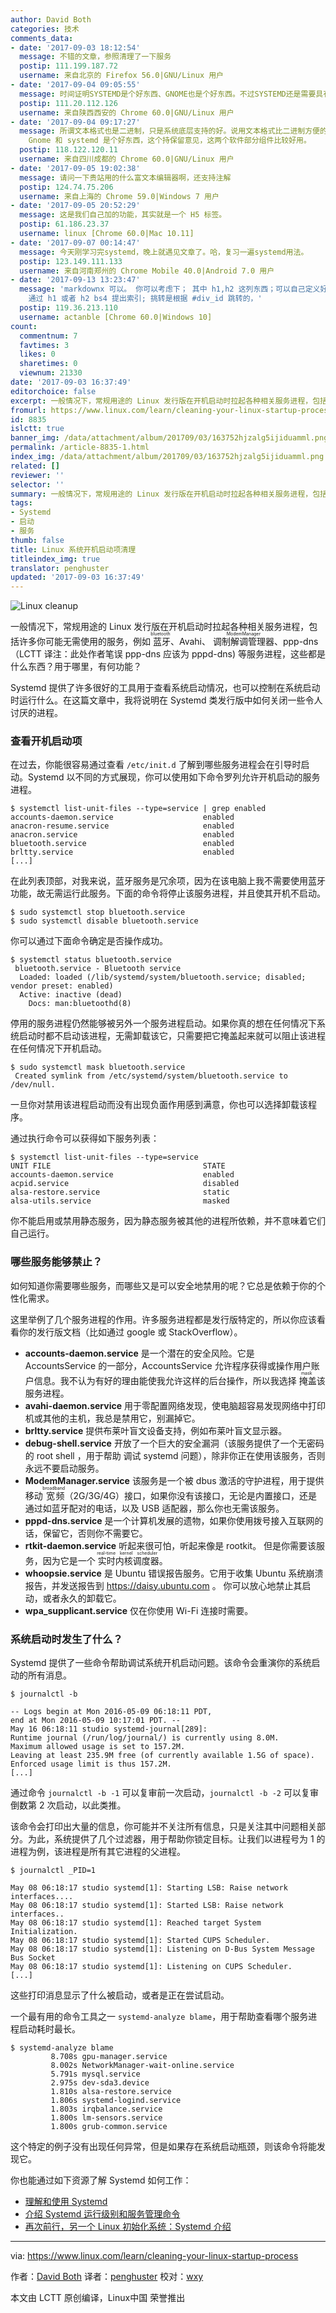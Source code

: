 ```yaml
---
author: David Both
categories: 技术
comments_data:
- date: '2017-09-03 18:12:54'
  message: 不错的文章，参照清理了一下服务
  postip: 111.199.187.72
  username: 来自北京的 Firefox 56.0|GNU/Linux 用户
- date: '2017-09-04 09:05:55'
  message: 时间证明SYSTEMD是个好东西、GNOME也是个好东西。不过SYSTEMD还是需要具有良好的用户配置界面，二进制不是给人看滴！！！尤其在系统无法启动的时候！！！
  postip: 111.20.112.126
  username: 来自陕西西安的 Chrome 60.0|GNU/Linux 用户
- date: '2017-09-04 09:17:27'
  message: 所谓文本格式也是二进制，只是系统底层支持的好。说用文本格式比二进制方便的， 是因为那些工具方便，像 C 语言操作字符串，可不是那么方便。至于
    Gnome 和 systemd 是个好东西，这个持保留意见，这两个软件部分组件比较好用。
  postip: 118.122.120.11
  username: 来自四川成都的 Chrome 60.0|GNU/Linux 用户
- date: '2017-09-05 19:02:38'
  message: 请问一下贵站用的什么富文本编辑器啊，还支持注解
  postip: 124.74.75.206
  username: 来自上海的 Chrome 59.0|Windows 7 用户
- date: '2017-09-05 20:52:29'
  message: 这是我们自己加的功能，其实就是一个 H5 标签。
  postip: 61.186.23.37
  username: linux [Chrome 60.0|Mac 10.11]
- date: '2017-09-07 00:14:47'
  message: 今天刚学习完systemd，晚上就遇见文章了。哈，复习一遍systemd用法。
  postip: 123.149.111.133
  username: 来自河南郑州的 Chrome Mobile 40.0|Android 7.0 用户
- date: '2017-09-13 13:23:47'
  message: 'markdownx 可以。 你可以考虑下； 其中 h1,h2 这列东西；可以自己定义好样式；另外目录概要是 利用content 占行显示百分比;
    通过 h1 或者 h2 bs4 提出索引; 挑转是根据 #div_id 跳转的，'
  postip: 119.36.213.110
  username: actanble [Chrome 60.0|Windows 10]
count:
  commentnum: 7
  favtimes: 3
  likes: 0
  sharetimes: 0
  viewnum: 21330
date: '2017-09-03 16:37:49'
editorchoice: false
excerpt: 一般情况下，常规用途的 Linux 发行版在开机启动时拉起各种相关服务进程，包括许多你可能无需使用的服务。
fromurl: https://www.linux.com/learn/cleaning-your-linux-startup-process
id: 8835
islctt: true
banner_img: /data/attachment/album/201709/03/163752hjzalg5ijiduamml.png
permalink: /article-8835-1.html
index_img: /data/attachment/album/201709/03/163752hjzalg5ijiduamml.png.thumb.jpg
related: []
reviewer: ''
selector: ''
summary: 一般情况下，常规用途的 Linux 发行版在开机启动时拉起各种相关服务进程，包括许多你可能无需使用的服务。
tags:
- Systemd
- 启动
- 服务
thumb: false
title: Linux 系统开机启动项清理
titleindex_img: true
translator: penghuster
updated: '2017-09-03 16:37:49'
---
```


![Linux cleanup](/data/attachment/album/201709/03/163752hjzalg5ijiduamml.png "Clean up your startup process")


一般情况下，常规用途的 Linux 发行版在开机启动时拉起各种相关服务进程，包括许多你可能无需使用的服务，例如<ruby> 蓝牙 <rt>  bluetooth </rt></ruby>、Avahi、 <ruby> 调制解调管理器 <rt>  ModemManager </rt></ruby>、ppp-dns（LCTT 译注：此处作者笔误 ppp-dns 应该为 pppd-dns) 等服务进程，这些都是什么东西？用于哪里，有何功能？


Systemd 提供了许多很好的工具用于查看系统启动情况，也可以控制在系统启动时运行什么。在这篇文章中，我将说明在 Systemd 类发行版中如何关闭一些令人讨厌的进程。


### 查看开机启动项


在过去，你能很容易通过查看 `/etc/init.d` 了解到哪些服务进程会在引导时启动。Systemd 以不同的方式展现，你可以使用如下命令罗列允许开机启动的服务进程。



```
$ systemctl list-unit-files --type=service | grep enabled
accounts-daemon.service                    enabled
anacron-resume.service                     enabled
anacron.service                            enabled
bluetooth.service                          enabled
brltty.service                             enabled
[...]

```

在此列表顶部，对我来说，蓝牙服务是冗余项，因为在该电脑上我不需要使用蓝牙功能，故无需运行此服务。下面的命令将停止该服务进程，并且使其开机不启动。



```
$ sudo systemctl stop bluetooth.service
$ sudo systemctl disable bluetooth.service

```

你可以通过下面命令确定是否操作成功。



```
$ systemctl status bluetooth.service
 bluetooth.service - Bluetooth service
  Loaded: loaded (/lib/systemd/system/bluetooth.service; disabled; vendor preset: enabled)
  Active: inactive (dead)
    Docs: man:bluetoothd(8)

```

停用的服务进程仍然能够被另外一个服务进程启动。如果你真的想在任何情况下系统启动时都不启动该进程，无需卸载该它，只需要把它掩盖起来就可以阻止该进程在任何情况下开机启动。



```
$ sudo systemctl mask bluetooth.service
 Created symlink from /etc/systemd/system/bluetooth.service to /dev/null.

```

一旦你对禁用该进程启动而没有出现负面作用感到满意，你也可以选择卸载该程序。


通过执行命令可以获得如下服务列表：



```
$ systemctl list-unit-files --type=service                       
UNIT FILE                                  STATE   
accounts-daemon.service                    enabled
acpid.service                              disabled
alsa-restore.service                       static    
alsa-utils.service                         masked

```

你不能启用或禁用静态服务，因为静态服务被其他的进程所依赖，并不意味着它们自己运行。


### 哪些服务能够禁止？


如何知道你需要哪些服务，而哪些又是可以安全地禁用的呢？它总是依赖于你的个性化需求。


这里举例了几个服务进程的作用。许多服务进程都是发行版特定的，所以你应该看看你的发行版文档（比如通过 google 或 StackOverflow）。


* **accounts-daemon.service** 是一个潜在的安全风险。它是 AccountsService 的一部分，AccountsService 允许程序获得或操作用户账户信息。我不认为有好的理由能使我允许这样的后台操作，所以我选择<ruby> 掩盖 <rt>  mask </rt></ruby>该服务进程。
* **avahi-daemon.service** 用于零配置网络发现，使电脑超容易发现网络中打印机或其他的主机，我总是禁用它，别漏掉它。
* **brltty.service** 提供布莱叶盲文设备支持，例如布莱叶盲文显示器。
* **debug-shell.service** 开放了一个巨大的安全漏洞（该服务提供了一个无密码的 root shell ，用于帮助 调试 systemd 问题），除非你正在使用该服务，否则永远不要启动服务。
* **ModemManager.service** 该服务是一个被 dbus 激活的守护进程，用于提供移动<ruby> 宽频 <rt>  broadband </rt></ruby>（2G/3G/4G）接口，如果你没有该接口，无论是内置接口，还是通过如蓝牙配对的电话，以及 USB 适配器，那么你也无需该服务。
* **pppd-dns.service** 是一个计算机发展的遗物，如果你使用拨号接入互联网的话，保留它，否则你不需要它。
* **rtkit-daemon.service** 听起来很可怕，听起来像是 rootkit。 但是你需要该服务，因为它是一个<ruby> 实时内核调度器 <rt>  real-time kernel scheduler </rt></ruby>。
* **whoopsie.service** 是 Ubuntu 错误报告服务。它用于收集 Ubuntu 系统崩溃报告，并发送报告到 <https://daisy.ubuntu.com> 。 你可以放心地禁止其启动，或者永久的卸载它。
* **wpa\_supplicant.service** 仅在你使用 Wi-Fi 连接时需要。


### 系统启动时发生了什么？


Systemd 提供了一些命令帮助调试系统开机启动问题。该命令会重演你的系统启动的所有消息。



```
$ journalctl -b

-- Logs begin at Mon 2016-05-09 06:18:11 PDT,
end at Mon 2016-05-09 10:17:01 PDT. --
May 16 06:18:11 studio systemd-journal[289]:
Runtime journal (/run/log/journal/) is currently using 8.0M.
Maximum allowed usage is set to 157.2M.
Leaving at least 235.9M free (of currently available 1.5G of space).
Enforced usage limit is thus 157.2M.
[...]

```

通过命令 `journalctl -b -1` 可以复审前一次启动，`journalctl -b -2` 可以复审倒数第 2 次启动，以此类推。


该命令会打印出大量的信息，你可能并不关注所有信息，只是关注其中问题相关部分。为此，系统提供了几个过滤器，用于帮助你锁定目标。让我们以进程号为 1 的进程为例，该进程是所有其它进程的父进程。



```
$ journalctl _PID=1

May 08 06:18:17 studio systemd[1]: Starting LSB: Raise network interfaces....
May 08 06:18:17 studio systemd[1]: Started LSB: Raise network interfaces..
May 08 06:18:17 studio systemd[1]: Reached target System Initialization.
May 08 06:18:17 studio systemd[1]: Started CUPS Scheduler.
May 08 06:18:17 studio systemd[1]: Listening on D-Bus System Message Bus Socket
May 08 06:18:17 studio systemd[1]: Listening on CUPS Scheduler.
[...]

```

这些打印消息显示了什么被启动，或者是正在尝试启动。


一个最有用的命令工具之一 `systemd-analyze blame`，用于帮助查看哪个服务进程启动耗时最长。



```
$ systemd-analyze blame
         8.708s gpu-manager.service
         8.002s NetworkManager-wait-online.service
         5.791s mysql.service
         2.975s dev-sda3.device
         1.810s alsa-restore.service
         1.806s systemd-logind.service
         1.803s irqbalance.service
         1.800s lm-sensors.service
         1.800s grub-common.service

```

这个特定的例子没有出现任何异常，但是如果存在系统启动瓶颈，则该命令将能发现它。


你也能通过如下资源了解 Systemd 如何工作：


* [理解和使用 Systemd](https://www.linux.com/learn/understanding-and-using-systemd)
* [介绍 Systemd 运行级别和服务管理命令](https://www.linux.com/learn/intro-systemd-runlevels-and-service-management-commands)
* [再次前行，另一个 Linux 初始化系统：Systemd 介绍](https://www.linux.com/learn/here-we-go-again-another-linux-init-intro-systemd)




---


via: <https://www.linux.com/learn/cleaning-your-linux-startup-process>


作者：[David Both](https://www.linux.com/users/cschroder) 译者：[penghuster](https://github.com/penghuster) 校对：[wxy](https://github.com/wxy)


本文由 LCTT 原创编译，Linux中国 荣誉推出